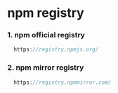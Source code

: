 # npm registry

### 1. npm official registry
```js
  https://registry.npmjs.org/
```

### 2. npm mirror registry
```js
  https://registry.npmmirror.com/
```
